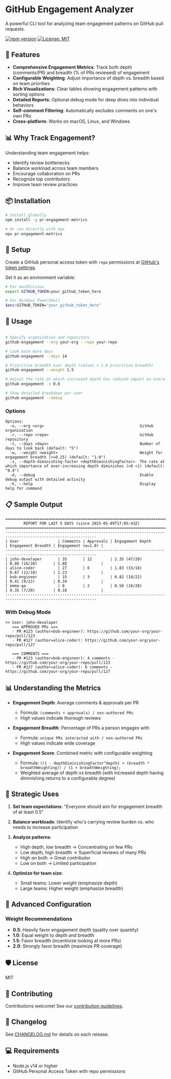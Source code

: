 # GitHub Engagement Analyzer

A powerful CLI tool for analyzing team engagement patterns on GitHub pull requests.

[![npm version](https://img.shields.io/npm/v/pr-engagement-metrics.svg)](https://www.npmjs.com/package/pr-engagement-metrics)
[![License: MIT](https://img.shields.io/badge/License-MIT-blue.svg)](https://opensource.org/licenses/MIT)

## 🌟 Features

- **Comprehensive Engagement Metrics**: Track both depth (comments/PR) and breadth (% of PRs reviewed) of engagement
- **Configurable Weighting**: Adjust importance of depth vs. breadth based on team priorities
- **Rich Visualizations**: Clear tables showing engagement patterns with sorting options
- **Detailed Reports**: Optional debug mode for deep dives into individual behaviors
- **Self-comment Filtering**: Automatically excludes comments on one's own PRs
- **Cross-platform**: Works on macOS, Linux, and Windows

## 📊 Why Track Engagement?

Understanding team engagement helps:

- Identify review bottlenecks
- Balance workload across team members
- Encourage collaboration on PRs
- Recognize top contributors
- Improve team review practices

## 📦 Installation

```bash
# Install globally
npm install -g pr-engagement-metrics

# Or run directly with npx
npx pr-engagement-metrics
```

## 🔑 Setup

Create a GitHub personal access token with `repo` permissions at [GitHub's token settings](https://github.com/settings/tokens).

Set it as an environment variable:

```bash
# For macOS/Linux
export GITHUB_TOKEN=your_github_token_here

# For Windows PowerShell
$env:GITHUB_TOKEN="your_github_token_here"
```

## 🚀 Usage

```bash

# Specify organization and repository
github-engagement --org your-org --repo your-repo

# Look back more days
github-engagement --days 14

# Prioritize breadth over depth (values > 1.0 prioritize breadth)
github-engagement --weight 1.5

# Adjust the rate at which increased depth has reduced impact on overall metric
github-engagement -s 0.6

# Show detailed breakdown per user
github-engagement --debug
```

### Options

```
Options:
  -o, --org <org>                                          GitHub organization
  -r, --repo <repo>                                        GitHub repository
  -t, --days <days>                                        Number of days to look back (default: "5")
  -w, --weight <weight>                                    Weight for engagement breadth (>=0.25) (default: "1.0")
  -s, --depth-diminishing-factor <depthDiminishingFactor>  The rate at which importance of ever-increasing depth diminishes (>0 <1) (default: "0.4")
  -d, --debug                                              Enable debug output with detailed activity
  -h, --help                                               Display help for command
```

## 📋 Sample Output

```
==========================================================================
        REPORT FOR LAST 5 DAYS (since 2025-05-09T17:05:43Z)
==========================================================================
--------------------------------------------------------------------------------------------------------------
| User                 | Comments | Approvals | Engagement Depth       | Engagement Breadth | Engagement (w=1.0) |
--------------------------------------------------------------------------------------------------------------
| john-developer       | 35       | 12        | 2.35 (47/20)           | 0.80 (16/20)       | 1.88               |
| alice-coder          | 27       | 6         | 1.83 (33/18)           | 0.67 (12/18)       | 1.23               |
| bob-engineer         | 15       | 3         | 0.82 (18/22)           | 0.41 (9/22)        | 0.34               |
| emma-qa              | 8        | 2         | 0.50 (10/20)           | 0.35 (7/20)        | 0.18               |
--------------------------------------------------------------------------------------------------------------
```

### With Debug Mode

```
>> User: john-developer
   === APPROVED PRs ===
   - PR #123 (author=bob-engineer): https://github.com/your-org/your-repo/pull/123
   - PR #127 (author=alice-coder): https://github.com/your-org/your-repo/pull/127
   
   === COMMENTS ===
   - PR #123 (author=bob-engineer): 4 comments - https://github.com/your-org/your-repo/pull/123
   - PR #127 (author=alice-coder): 6 comments - https://github.com/your-org/your-repo/pull/127
```

## 📊 Understanding the Metrics

- **Engagement Depth**: Average comments & approvals per PR
  - Formula: `(comments + approvals) / non-authored PRs`
  - High values indicate thorough reviews

- **Engagement Breadth**: Percentage of PRs a person engages with
  - Formula: `unique PRs interacted with / non-authored PRs`
  - High values indicate wide coverage

- **Engagement Score**: Combined metric with configurable weighting
  - Formula: `((1 - depthDiminishingFactor^depth) + (breadth * breadthWeighting)) / (1 + breadthWeighting);`
  - Weighted average of depth vs breadth (with increased depth having diminishing returns to a configurable degree)

## 🧠 Strategic Uses

1. **Set team expectations**: "Everyone should aim for engagement breadth of at least 0.5"

2. **Balance workloads**: Identify who's carrying review burden vs. who needs to increase participation

3. **Analyze patterns**: 
   - High depth, low breadth → Concentrating on few PRs
   - Low depth, high breadth → Superficial reviews of many PRs
   - High on both → Great contributor
   - Low on both → Limited participation

4. **Optimize for team size**:
   - Small teams: Lower weight (emphasize depth)
   - Large teams: Higher weight (emphasize breadth)

## 🔧 Advanced Configuration

### Weight Recommendations

- **0.5**: Heavily favor engagement depth (quality over quantity)
- **1.0**: Equal weight to depth and breadth
- **1.5**: Favor breadth (incentivize looking at more PRs)
- **2.0**: Strongly favor breadth (maximize PR coverage)

## 🛡️ License

MIT

## 🤝 Contributing

Contributions welcome! See our [contribution guidelines](CONTRIBUTING.md).

## 📝 Changelog

See [CHANGELOG.md](CHANGELOG.md) for details on each release.

## 💻 Requirements

- Node.js v14 or higher
- GitHub Personal Access Token with repo permissions
